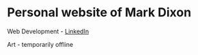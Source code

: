  
<h1>Personal website of Mark Dixon</h1>

<p>Web Development - <a href="https://www.linkedin.com/in/mark-dixon-53b9b92/">LinkedIn</a></p>

<p>Art - temporarily offline</p>
